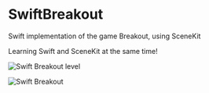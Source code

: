 SwiftBreakout
=============

Swift implementation of the game Breakout, using SceneKit

Learning Swift and SceneKit at the same time!

![Swift Breakout level](http://i.imgur.com/oDH034i.png)

![Swift Breakout](http://i.imgur.com/Ehx33Lt.png)
